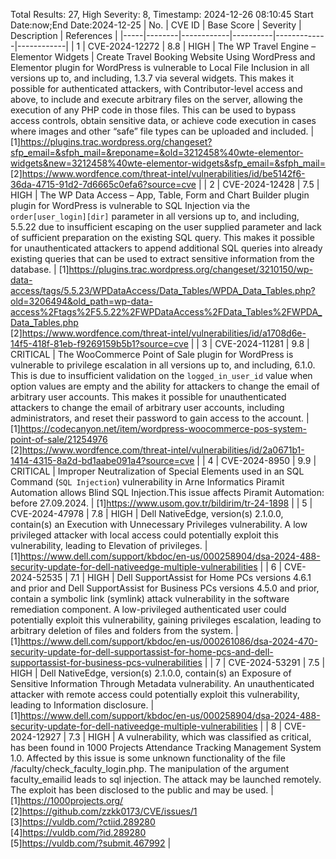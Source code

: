 Total Results: 27, High Severity: 8, Timestamp: 2024-12-26 08:10:45
Start Date:now;End Date:2024-12-25
| No. | CVE ID | Base Score | Severity | Description | References |
|-----|--------|------------|----------|-------------|------------|
| 1 | CVE-2024-12272 | 8.8  | HIGH | The WP Travel Engine – Elementor Widgets | Create Travel Booking Website Using WordPress and Elementor plugin for WordPress is vulnerable to Local File Inclusion in all versions up to, and including, 1.3.7 via several widgets. This makes it possible for authenticated attackers, with Contributor-level access and above, to include and execute arbitrary files on the server, allowing the execution of any PHP code in those files. This can be used to bypass access controls, obtain sensitive data, or achieve code execution in cases where images and other “safe” file types can be uploaded and included. | [1]https://plugins.trac.wordpress.org/changeset?sfp_email=&sfph_mail=&reponame=&old=3212458%40wte-elementor-widgets&new=3212458%40wte-elementor-widgets&sfp_email=&sfph_mail=<br>[2]https://www.wordfence.com/threat-intel/vulnerabilities/id/be5142f6-36da-4715-91d2-7d6665c0efa6?source=cve |
| 2 | CVE-2024-12428 | 7.5  | HIGH | The WP Data Access – App, Table, Form and Chart Builder plugin plugin for WordPress is vulnerable to SQL Injection via the `order[user_login][dir]` parameter in all versions up to, and including, 5.5.22 due to insufficient escaping on the user supplied parameter and lack of sufficient preparation on the existing SQL query.  This makes it possible for unauthenticated attackers to append additional SQL queries into already existing queries that can be used to extract sensitive information from the database. | [1]https://plugins.trac.wordpress.org/changeset/3210150/wp-data-access/tags/5.5.23/WPDataAccess/Data_Tables/WPDA_Data_Tables.php?old=3206494&old_path=wp-data-access%2Ftags%2F5.5.22%2FWPDataAccess%2FData_Tables%2FWPDA_Data_Tables.php<br>[2]https://www.wordfence.com/threat-intel/vulnerabilities/id/a1708d6e-14f5-418f-81eb-f9269159b5b1?source=cve |
| 3 | CVE-2024-11281 | 9.8  | CRITICAL | The WooCommerce Point of Sale plugin for WordPress is vulnerable to privilege escalation in all versions up to, and including, 6.1.0. This is due to insufficient validation on the `logged_in_user_id` value when option values are empty and the ability for attackers to change the email of arbitrary user accounts. This makes it possible for unauthenticated attackers to change the email of arbitrary user accounts, including administrators, and reset their password to gain access to the account. | [1]https://codecanyon.net/item/wordpress-woocommerce-pos-system-point-of-sale/21254976<br>[2]https://www.wordfence.com/threat-intel/vulnerabilities/id/2a0671b1-1414-4315-8a2d-bd1aabe091a4?source=cve |
| 4 | CVE-2024-8950 | 9.9  | CRITICAL | Improper Neutralization of Special Elements used in an SQL Command (`SQL Injection`) vulnerability in Arne Informatics Piramit Automation allows Blind SQL Injection.This issue affects Piramit Automation: before 27.09.2024. | [1]https://www.usom.gov.tr/bildirim/tr-24-1898 |
| 5 | CVE-2024-47978 | 7.8  | HIGH | Dell NativeEdge, version(s) 2.1.0.0, contain(s) an Execution with Unnecessary Privileges vulnerability. A low privileged attacker with local access could potentially exploit this vulnerability, leading to Elevation of privileges. | [1]https://www.dell.com/support/kbdoc/en-us/000258904/dsa-2024-488-security-update-for-dell-nativeedge-multiple-vulnerabilities |
| 6 | CVE-2024-52535 | 7.1  | HIGH | Dell SupportAssist for Home PCs versions 4.6.1 and prior and Dell SupportAssist for Business PCs versions 4.5.0 and prior, contain a symbolic link (symlink) attack vulnerability in the software remediation component. A low-privileged authenticated user could potentially exploit this vulnerability, gaining privileges escalation, leading to arbitrary deletion of files and folders from the system. | [1]https://www.dell.com/support/kbdoc/en-us/000261086/dsa-2024-470-security-update-for-dell-supportassist-for-home-pcs-and-dell-supportassist-for-business-pcs-vulnerabilities |
| 7 | CVE-2024-53291 | 7.5  | HIGH | Dell NativeEdge, version(s) 2.1.0.0, contain(s) an Exposure of Sensitive Information Through Metadata vulnerability. An unauthenticated attacker with remote access could potentially exploit this vulnerability, leading to Information disclosure. | [1]https://www.dell.com/support/kbdoc/en-us/000258904/dsa-2024-488-security-update-for-dell-nativeedge-multiple-vulnerabilities |
| 8 | CVE-2024-12927 | 7.3  | HIGH | A vulnerability, which was classified as critical, has been found in 1000 Projects Attendance Tracking Management System 1.0. Affected by this issue is some unknown functionality of the file /faculty/check_faculty_login.php. The manipulation of the argument faculty_emailid leads to sql injection. The attack may be launched remotely. The exploit has been disclosed to the public and may be used. | [1]https://1000projects.org/<br>[2]https://github.com/zzkk0173/CVE/issues/1<br>[3]https://vuldb.com/?ctiid.289280<br>[4]https://vuldb.com/?id.289280<br>[5]https://vuldb.com/?submit.467992 |
